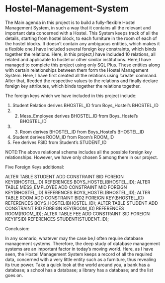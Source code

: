 # Hostel-Management-System

The Main agenda in this project is to build a fully-flexible Hostel Management System, in such a way that it contains all the relevant and important data concerned with a Hostel. This System keeps track of all the details, starting from hostel block, to each furniture in the room of each of the hostel blocks. It doesn’t contain any ambiguous entities, which makes it a flexible one.I have included several foreign key constraints, which binds together the relations. Here, in this project,I have included 10 relations, all related and applicable to hostel or other similar institutions. Here,I have managed to complete this project using only SQL Plus.
These entities along with certain relationships between them form the Hostel Management System. Here, I have first created all the relations using ‘create’ command. After that, Ifeeded the respective values to the relations and finally declare foreign key attributes, which binds together the relations together.


The foreign keys which we have included in this project include:
1. Student Relation derives BHOSTEL_ID from Boys_Hostel’s BHOSTEL_ID 
2. 2. Mess_Employee derives BHOSTEL_ID from Boys_Hostel’s BHOSTEL_ID 
3. 3. Room derives BHOSTEL_ID from Boys_Hostel’s BHOSTEL_ID
4. Student derives ROOM_ID from Room’s ROOM_ID
5. Fee derives FSID from Student’s STUDENT_ID

NOTE:The above relational schema includes all the possible foreign key relationships. However, we have only chosen 5 among them in our project.

Five Foreign Keys additional:

ALTER TABLE STUDENT ADD CONSTRAINT BID FOREIGN KEY(BHOSTEL_ID) REFERENCES BOYS_HOSTEL(BHOSTEL_ID);
ALTER TABLE MESS_EMPLOYEE ADD CONSTRAINT MID FOREIGN KEY(BHOSTEL_ID) REFERENCES BOYS_HOSTEL(BHOSTEL_ID);
ALTER TABLE ROOM ADD CONSTRAINT BID2 FOREIGN KEY(BHOSTEL_ID) REFERENCES BOYS_HOSTEL(BHOSTEL_ID);
ALTER TABLE STUDENT ADD CONSTRAINT RID FOREIGN KEY(ROOM_ID) REFERENCES ROOM(ROOM_ID);
ALTER TABLE FEE ADD CONSTRAINT SID FOREIGN KEY(FSID) REFERENCES STUDENT(STUDENT_ID);

Conclusion:

In any scenario, whatever may the case be,I often require database management systems. Therefore, the deep study of database management systems are an important factor in today’s moving world. Here, as I have seen, the Hostel Management System keeps a record of all the required data, concerned with a very little entity such as a furniture, thus revealing its true power. Take a quick look at the world around you, a bank has a database; a school has a database; a library has a database; and the list goes on. 
